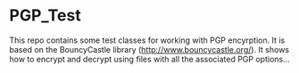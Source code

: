 PGP_Test
========
This repo contains some test classes for working with PGP encyrption. It is based on the BouncyCastle library (http://www.bouncycastle.org/).
It shows how to encrypt and decrypt using files with all the associated PGP options...
